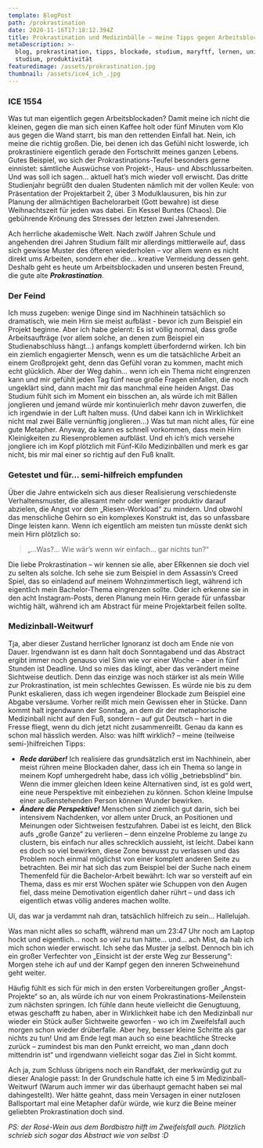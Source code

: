 ```yaml
---
template: BlogPost
path: /prokrastination
date: 2020-11-16T17:18:12.394Z
title: Prokrastination und Medizinbälle – meine Tipps gegen Arbeitsblockaden
metaDescription: >-
  blog, prokrastination, tipps, blockade, studium, maryftf, lernen, uni, duales
  studium, produktivität
featuredimage: /assets/prokrastination.jpg
thumbnail: /assets/ice4_ich_.jpg
---
```

### ICE 1554 

Was tut man eigentlich gegen Arbeitsblockaden? Damit meine ich nicht die kleinen, gegen die man sich einen Kaffee holt oder fünf Minuten vom Klo aus gegen die Wand starrt, bis man den rettenden Einfall hat. Nein, ich meine die richtig großen. Die, bei denen ich das Gefühl nicht loswerde, ich prokrastiniere eigentlich gerade den Fortschritt meines ganzen Lebens. Gutes Beispiel, wo sich der Prokrastinations-Teufel besonders gerne einnistet: sämtliche Auswüchse von Projekt-, Haus- und Abschlussarbeiten. Und was soll ich sagen… aktuell hat’s mich wieder voll erwischt. Das dritte Studienjahr begrüßt den dualen Studenten nämlich mit der vollen Keule: von Präsentation der Projektarbeit 2, über 3 Modulklausuren, bis hin zur Planung der allmächtigen Bachelorarbeit (Gott bewahre) ist diese Weihnachtszeit für jeden was dabei. Ein Kessel Buntes (Chaos). Die gebührende Krönung des Stresses der letzten zwei Jahresenden.

Ach herrliche akademische Welt. Nach zwölf Jahren Schule und angehenden drei Jahren Studium fällt mir allerdings mittlerweile auf, dass sich gewisse Muster des öfteren wiederholen – vor allem wenn es nicht direkt ums Arbeiten, sondern eher die… kreative Vermeidung dessen geht. Deshalb geht es heute um Arbeitsblockaden und unseren besten Freund, die gute alte ***Prokrastination***.



### Der Feind

Ich muss zugeben: wenige Dinge sind im Nachhinein tatsächlich so dramatisch, wie mein Hirn sie meist aufbläst - bevor ich zum Beispiel ein Projekt beginne. Aber ich habe gelernt: Es ist völlig normal, dass große Arbeitsaufträge (vor allem solche, an denen zum Beispiel ein Studienabschluss hängt…) anfangs komplett überfordernd wirken. Ich bin ein ziemlich engagierter Mensch, wenn es um die tatsächliche Arbeit an einem Großprojekt geht, denn das Gefühl voran zu kommen, macht mich echt glücklich. Aber der Weg dahin… wenn ich ein Thema nicht eingrenzen kann und mir gefühlt jeden Tag fünf neue große Fragen einfallen, die noch ungeklärt sind, dann macht mir das manchmal eine heiden Angst. Das Studium fühlt sich im Moment ein bisschen an, als würde ich mit Bällen jonglieren und jemand würde mir kontinuierlich mehr davon zuwerfen, die ich irgendwie in der Luft halten muss. (Und dabei kann ich in Wirklichkeit nicht mal zwei Bälle vernünftig jonglieren…) Was tut man nicht alles, für eine gute Metapher. Anyway, da kann es schnell vorkommen, dass mein Hirn Kleinigkeiten zu Riesenproblemen aufbläst. Und eh ich’s mich versehe jongliere ich im Kopf plötzlich mit Fünf-Kilo Medizinbällen und merk es gar nicht, bis mir mal einer so richtig auf den Fuß knallt.



### Getestet und für… semi-hilfreich empfunden

Über die Jahre entwickeln sich aus dieser Realisierung verschiedenste Verhaltensmuster, die allesamt mehr oder weniger produktiv darauf abzielen, die Angst vor dem „Riesen-Workload“ zu mindern. Und obwohl das menschliche Gehirn so ein komplexes Konstrukt ist, das so unfassbare Dinge leisten kann. Wenn ich eigentlich am meisten tun müsste denkt sich mein Hirn plötzlich so:

> „…Was?... Wie wär’s wenn wir einfach… gar nichts tun?“

Die liebe Prokrastination – wir kennen sie alle, aber ERkennen sie doch viel zu selten als solche. Ich sehe sie zum Beispiel in dem Assassin’s Creed Spiel, das so einladend auf meinem Wohnzimmertisch liegt, während ich eigentlich mein Bachelor-Thema eingrenzen sollte. Oder ich erkenne sie in den acht Instagram-Posts, deren Planung mein Hirn gerade für unfassbar wichtig hält, während ich am Abstract für meine Projektarbeit feilen sollte.



### Medizinball-Weitwurf

Tja, aber dieser Zustand herrlicher Ignoranz ist doch am Ende nie von Dauer. Irgendwann ist es dann halt doch Sonntagabend und das Abstract ergibt immer noch genauso viel Sinn wie vor einer Woche – aber in fünf Stunden ist Deadline. Und so mies das klingt, aber das verändert meine Sichtweise deutlich. Denn das einzige was noch stärker ist als mein Wille zur Prokrastination, ist mein schlechtes Gewissen. Es würde nie bis zu dem Punkt eskalieren, dass ich wegen irgendeiner Blockade zum Beispiel eine Abgabe versäume. Vorher reißt mich mein Gewissen eher in Stücke. Dann kommt halt irgendwann der Sonntag, an dem dir der metaphorische Medizinball nicht auf den Fuß, sondern – auf gut Deutsch – hart in die Fresse fliegt, wenn du dich jetzt nicht zusammenreißt. Genau da kann es schon mal hässlich werden. Also: was hilft wirklich? – meine (teilweise semi-)hilfreichen Tipps:

* ***Rede darüber!*** Ich realisiere das grundsätzlich erst im Nachhinein, aber meist rühren meine Blockaden daher, dass ich ein Thema so lange in meinem Kopf umhergedreht habe, dass ich völlig „betriebsblind“ bin. Wenn die immer gleichen Ideen keine Alternativen sind, ist es gold wert, eine neue Perspektive mit einbeziehen zu können. Schon kleine Impulse einer außenstehenden Person können Wunder bewirken.
* ***Ändere die Perspektive!*** Menschen sind ziemlich gut darin, sich bei intensivem Nachdenken, vor allem unter Druck, an Positionen und Meinungen oder Sichtweisen festzufahren. Dabei ist es leicht, den Blick aufs „große Ganze“ zu verlieren – denn einzelne Probleme zu lange zu clustern, bis einfach nur alles schrecklich aussieht, ist leicht. Dabei kann es doch so viel bewirken, diese Zone bewusst zu verlassen und das Problem noch einmal möglichst von einer komplett anderen Seite zu betrachten. Bei mir hat sich das zum Beispiel bei der Suche nach einem Themenfeld für die Bachelor-Arbeit bewährt: Ich war so versteift auf ein Thema, dass es mir erst Wochen später wie Schuppen von den Augen fiel, dass meine Demotivation eigentlich daher rührt – und dass ich eigentlich etwas völlig anderes machen wollte.



Ui, das war ja verdammt nah dran, tatsächlich hilfreich zu sein… Hallelujah.

Was man nicht alles so schafft, während man um 23:47 Uhr noch am Laptop hockt und eigentlich… noch *so viel* zu tun hätte… und… ach Mist, da hab ich mich schon wieder erwischt. Ich sehe das Muster ja selbst. Dennoch bin ich ein großer Verfechter von „Einsicht ist der erste Weg zur Besserung“: Morgen stehe ich auf und der Kampf gegen den inneren Schweinehund geht weiter.

Häufig fühlt es sich für mich in den ersten Vorbereitungen großer „Angst-Projekte“ so an, als würde ich nur von einem Prokrastinations-Meilenstein zum nächsten springen. Ich fühle dann heute vielleicht die Genugtuung, etwas geschafft zu haben, aber in Wirklichkeit habe ich den Medizinball nur wieder ein Stück außer Sichtweite geworfen - wo ich im Zweifelsfall auch morgen schon wieder drüberfalle. Aber hey, besser kleine Schritte als gar nichts zu tun! Und am Ende legt man auch so eine beachtliche Strecke zurück – zumindest bis man den Punkt erreicht, wo man „dann doch mittendrin ist“ und irgendwann vielleicht sogar das Ziel in Sicht kommt.

Ach ja, zum Schluss übrigens noch ein Randfakt, der merkwürdig gut zu dieser Analogie passt: In der Grundschule hatte ich eine 5 im Medizinball-Weitwurf (Warum auch immer wir das überhaupt gemacht haben sei mal dahingestellt). Wer hätte geahnt, dass mein Versagen in einer nutzlosen Ballsportart mal eine Metapher dafür würde, wie kurz die Beine meiner geliebten Prokrastination doch sind.



*PS: der Rosé-Wein aus dem Bordbistro hilft im Zweifelsfall auch. Plötzlich schrieb sich sogar das Abstract wie von selbst :D*
